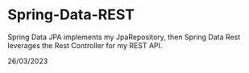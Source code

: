 # Spring-Data-REST
Spring Data JPA implements my JpaRepository, then Spring Data Rest leverages the Rest Controller for my REST API.

26/03/2023
